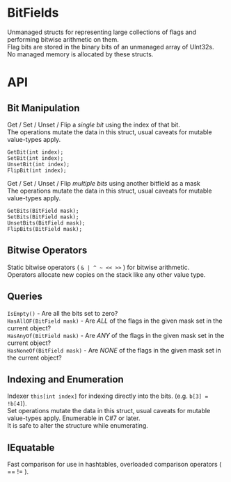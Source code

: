 # BitFields

Unmanaged structs for representing large collections of flags and performing bitwise arithmetic on them.<br>
Flag bits are stored in the binary bits of an unmanaged array of UInt32s.<br>
No managed memory is allocated by these structs.

# API

## Bit Manipulation

Get / Set / Unset / Flip a _single bit_ using the index of that bit.<br>
The operations mutate the data in this struct, usual caveats for mutable value-types apply.<br>

`GetBit(int index);`<br>
`SetBit(int index);`<br>
`UnsetBit(int index);`<br>
`FlipBit(int index);`<br>

Get / Set / Unset / Flip _multiple bits_ using another bitfield as a mask<br>
The operations mutate the data in this struct, usual caveats for mutable value-types apply.<br>

`GetBits(BitField mask);`<br>
`SetBits(BitField mask);`<br>
`UnsetBits(BitField mask);`<br>
`FlipBits(BitField mask);`<br>

## Bitwise Operators

Static bitwise operators ( `& | ^ ~ << >>` ) for bitwise arithmetic.<br>
Operators allocate new copies on the stack like any other value type.<br>

## Queries

`IsEmpty()` - Are all the bits set to zero?<br>
`HasAllOF(BitField mask)` - Are _ALL_ of the flags in the given mask set in the current object?<br>
`HasAnyOf(BitField mask)` - Are _ANY_ of the flags in the given mask set in the current object?<br>
`HasNoneOf(BitField mask)` - Are _NONE_ of the flags in the given mask set in the current object?<br>

## Indexing and Enumeration

Indexer `this[int index]` for indexing directly into the bits. (e.g. `b[3] = !b[4]`).<br>
Set operations mutate the data in this struct, usual caveats for mutable value-types apply.<be>
Enumerable in C#7 or later.<br>
It is safe to alter the structure while enumerating.<br>

## IEquatable

Fast comparison for use in hashtables, overloaded comparison operators ( == != ).<br>




